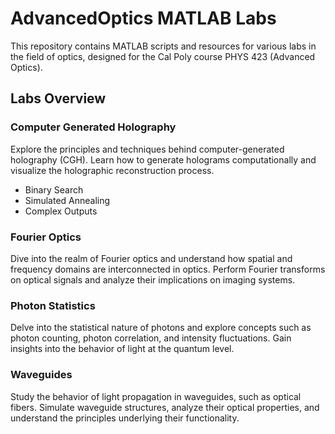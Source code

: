 # AdvancedOptics MATLAB Labs
This repository contains MATLAB scripts and resources for various labs in the field of optics, designed for the Cal Poly course PHYS 423 (Advanced Optics). 

## Labs Overview
### Computer Generated Holography
Explore the principles and techniques behind computer-generated holography (CGH). Learn how to generate holograms computationally and visualize the holographic reconstruction process.
- Binary Search
- Simulated Annealing
- Complex Outputs

### Fourier Optics
Dive into the realm of Fourier optics and understand how spatial and frequency domains are interconnected in optics. Perform Fourier transforms on optical signals and analyze their implications on imaging systems.

### Photon Statistics
Delve into the statistical nature of photons and explore concepts such as photon counting, photon correlation, and intensity fluctuations. Gain insights into the behavior of light at the quantum level.

### Waveguides
Study the behavior of light propagation in waveguides, such as optical fibers. Simulate waveguide structures, analyze their optical properties, and understand the principles underlying their functionality.
